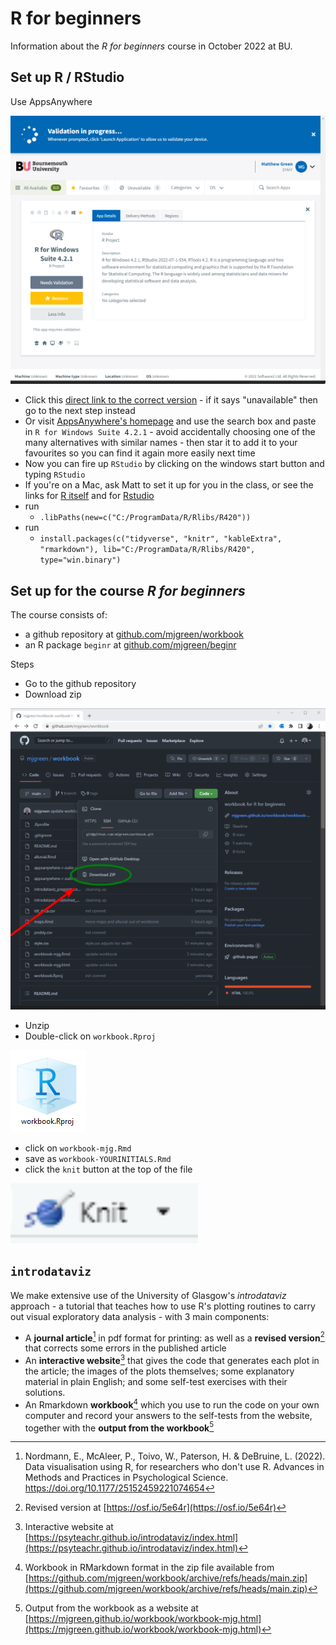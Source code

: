# R for beginners

Information about the _R for beginners_ course in October 2022 at BU.

## Set up R / RStudio

Use AppsAnywhere

![](img/appsanywhere-r-suite-profile.png)

* Click this [direct link to the correct version](https://appsanywhere.bournemouth.ac.uk?id=2468&name=R%20for%20Windows%20Suite%204.2.1) - if it says "unavailable" then go to the next step instead
* Or visit [AppsAnywhere's homepage](https://appsanywhere.bournemouth.ac.uk) and use the search box and paste in `R for Windows Suite 4.2.1` - avoid accidentally choosing one of the many alternatives with similar names - then star it to add it to your favourites so you can find it again more easily next time
* Now you can fire up `RStudio` by clicking on the windows start button and typing `RStudio`
* If you're on a Mac, ask Matt to set it up for you in the class, or see the links for [R itself](https://cran.r-project.org/bin/macosx/) and for [Rstudio](https://www.rstudio.com/products/rstudio/download/#download)
* run 
    * `.libPaths(new=c("C:/ProgramData/R/Rlibs/R420"))`
* run 
    * `install.packages(c("tidyverse", "knitr", "kableExtra", "rmarkdown"), lib="C:/ProgramData/R/Rlibs/R420", type="win.binary")`


## Set up for the course _R for beginners_

The course consists of:

* a github repository at [github.com/mjgreen/workbook](https://github.com/mjgreen/workbook/) 
* an R package `beginr` at  [github.com/mjgreen/beginr](https://github.com/mjgreen/beginr)

Steps

* Go to the github repository
* Download zip

![](img/download-workbook-zip-profile.png)

* Unzip
* Double-click on `workbook.Rproj`

![](img/rproj-img.png)

* click on `workbook-mjg.Rmd`
* save as `workbook-YOURINITIALS.Rmd`
* click the `knit` button at the top of the file

![](img/knit-button.png)


## `introdataviz`

We make extensive use of the University of Glasgow's _introdataviz_ approach - a tutorial that teaches how to use R's plotting routines to carry out visual exploratory data analysis - with 3 main components:

* A __journal article__[^1] in pdf format for printing: as well as a __revised version__[^2] that corrects some errors in the published article
* An __interactive website__[^3] that gives the code that generates each plot in the article; the images of the plots themselves; some explanatory material in plain English; and some self-test exercises with their solutions. 
* An Rmarkdown __workbook__[^4] which you use to run the code on your own computer and record your answers to the self-tests from the website, together with the __output from the workbook__[^5]


[^1]: Nordmann, E., McAleer, P., Toivo, W., Paterson, H. & DeBruine, L. (2022). Data visualisation using R, for researchers who don't use R. Advances in Methods and Practices in Psychological Science. https://doi.org/10.1177/25152459221074654
[^2]: Revised version at [https://osf.io/5e64r](https://osf.io/5e64r)
[^3]: Interactive website at [https://psyteachr.github.io/introdataviz/index.html](https://psyteachr.github.io/introdataviz/index.html)
[^4]: Workbook in RMarkdown format in the zip file available from [https://github.com/mjgreen/workbook/archive/refs/heads/main.zip](https://github.com/mjgreen/workbook/archive/refs/heads/main.zip) 
[^5]: Output from the workbook as a website at  [https://mjgreen.github.io/workbook/workbook-mjg.html](https://mjgreen.github.io/workbook/workbook-mjg.html)
